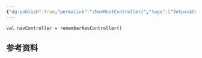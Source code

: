 ```yaml
---
{"dg-publish":true,"permalink":"/NavHostController/","tags":["JetpackCompose/导航","TODO"],"noteIcon":""}
---
```


```
val navController = rememberNavController()
```


## 参考资料